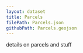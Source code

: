 ```yaml
---
layout: dataset
title: Parcels
filePath: Parcels.json
githubPath: Parcels.geojson
---
```


details on parcels and stuff
